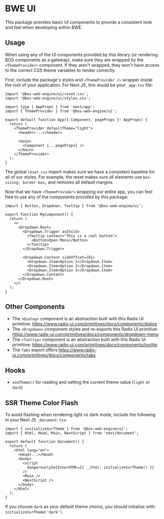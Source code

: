 # BWE UI

This package provides basic UI components to provide a consistent look and feel when developing within BWE.

## Usage

When using any of the UI components provided by this library (or rendering BOS components as a gateway), make sure they are wrapped by the `<ThemeProvider>` component. If they aren't wrapped, they won't have access to the correct CSS theme variables to render correctly.

First, include the package's styles and `<ThemeProvider />` wrapper inside the root of your application. For Next JS, this would be your `_app.tsx` file:

```tsx
import '@bos-web-engine/ui/reset.css';
import '@bos-web-engine/ui/styles.css';

import type { AppProps } from 'next/app';
import { ThemeProvider } from '@bos-web-engine/ui';

export default function App({ Component, pageProps }: AppProps) {
  return (
    <ThemeProvider defaultTheme="light">
      <header>...</header>

      <main>
        <Component {...pageProps} />
      </main>
    </ThemeProvider>
  );
}
```

The global `reset.css` import makes sure we have a consistent baseline for all of our styles. For example, the reset makes sure all elements use `box-sizing: border-box;` and removes all default margins.

Now that we have `<ThemeProvider>` wrapping our entire app, you can feel free to use any of the components provided by this package:

```tsx
import { Button, Dropdown, Tooltip } from '@bos-web-engine/ui';

export function MyComponent() {
  return (
    <>
      <Dropdown.Root>
        <Dropdown.Trigger asChild>
          <Tooltip content="This is a cool button">
            <Button>Open Menu</Button>
          </Tooltip>
        </Dropdown.Trigger>

        <Dropdown.Content sideOffset={8}>
          <Dropdown.Item>Option 1</Dropdown.Item>
          <Dropdown.Item>Option 2</Dropdown.Item>
          <Dropdown.Item>Option 3</Dropdown.Item>
        </Dropdown.Content>
      </Dropdown.Root>
    </>
  );
}
```

## Other Components

- The `<Dialog>` component is an abstraction built with this Radix UI primitive: https://www.radix-ui.com/primitives/docs/components/dialog
- The `<Dropdown>` component styles and re-exports this Radix UI primitive: https://www.radix-ui.com/primitives/docs/components/dropdown-menu
- The `<Tooltip>` component is an abstraction built with this Radix UI primitive: https://www.radix-ui.com/primitives/docs/components/tooltip
- The `Tabs` export offers https://www.radix-ui.com/primitives/docs/components/tabs 

## Hooks

- `useTheme()` for reading and setting the current theme value (`light` or `dark`)

## SSR Theme Color Flash

To avoid flashing when rendering light vs dark mode, include the following in your Next JS `_document.tsx`:

```tsx
import { initializeSsrTheme } from '@bos-web-engine/ui';
import { Html, Head, Main, NextScript } from 'next/document';

export default function Document() {
  return (
    <Html lang="en">
      <Head>...</Head>
      <body>
        <script
          dangerouslySetInnerHTML={{ __html: initializeSsrTheme() }}
        />
        <Main />
        <NextScript />
      </body>
    </Html>
  );
}
```

If you choose `dark` as your default theme choice, you should initialize with: `initializeSsrTheme('dark')`.